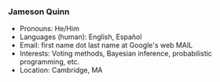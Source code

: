 ### Jameson Quinn

- Pronouns: He/Him
- Languages (human): English, Español 
- Email: first name dot last name at Google's web MAIL
- Interests: Voting methods, Bayesian inference, probabilistic programming, etc.
- Location: Cambridge, MA
